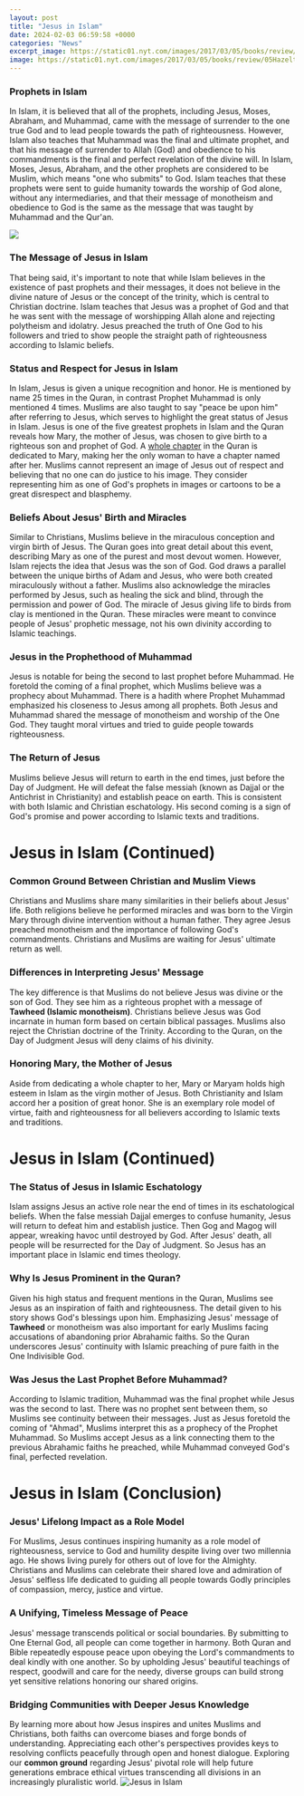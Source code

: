 ```yaml
---
layout: post
title: "Jesus in Islam"
date: 2024-02-03 06:59:58 +0000
categories: "News"
excerpt_image: https://static01.nyt.com/images/2017/03/05/books/review/05Hazelton/05Hazelton-videoSixteenByNineJumbo1600.jpg
image: https://static01.nyt.com/images/2017/03/05/books/review/05Hazelton/05Hazelton-videoSixteenByNineJumbo1600.jpg
---
```


### Prophets in Islam
In Islam, it is believed that all of the prophets, including Jesus, Moses, Abraham, and Muhammad, came with the message of surrender to the one true God and to lead people towards the path of righteousness. However, Islam also teaches that Muhammad was the final and ultimate prophet, and that his message of surrender to Allah (God) and obedience to his commandments is the final and perfect revelation of the divine will. 
In Islam, Moses, Jesus, Abraham, and the other prophets are considered to be Muslim, which means "one who submits" to God. Islam teaches that these prophets were sent to guide humanity towards the worship of God alone, without any intermediaries, and that their message of monotheism and obedience to God is the same as the message that was taught by Muhammad and the Qur'an.

![](https://i.ytimg.com/vi/rbRnsBZEcRk/maxresdefault.jpg)
### The Message of Jesus in Islam
That being said, it's important to note that while Islam believes in the existence of past prophets and their messages, it does not believe in the divine nature of Jesus or the concept of the trinity, which is central to Christian doctrine. Islam teaches that Jesus was a prophet of God and that he was sent with the message of worshipping Allah alone and rejecting polytheism and idolatry. Jesus preached the truth of One God to his followers and tried to show people the straight path of righteousness according to Islamic beliefs. 
### Status and Respect for Jesus in Islam
In Islam, Jesus is given a unique recognition and honor. He is mentioned by name 25 times in the Quran, in contrast Prophet Muhammad is only mentioned 4 times. Muslims are also taught to say "peace be upon him" after referring to Jesus, which serves to highlight the great status of Jesus in Islam. Jesus is one of the five greatest prophets in Islam and the Quran reveals how Mary, the mother of Jesus, was chosen to give birth to a righteous son and prophet of God. 
A [whole chapter](https://store.fi.io.vn/womens-crass-christmas-gnome-matching-family-ugly-v-neck-t-shirt/men&) in the Quran is dedicated to Mary, making her the only woman to have a chapter named after her. Muslims cannot represent an image of Jesus out of respect and believing that no one can do justice to his image. They consider representing him as one of God's prophets in images or cartoons to be a great disrespect and blasphemy.
### Beliefs About Jesus' Birth and Miracles
Similar to Christians, Muslims believe in the miraculous conception and virgin birth of Jesus. The Quran goes into great detail about this event, describing Mary as one of the purest and most devout women. However, Islam rejects the idea that Jesus was the son of God. God draws a parallel between the unique births of Adam and Jesus, who were both created miraculously without a father. 
Muslims also acknowledge the miracles performed by Jesus, such as healing the sick and blind, through the permission and power of God. The miracle of Jesus giving life to birds from clay is mentioned in the Quran. These miracles were meant to convince people of Jesus' prophetic message, not his own divinity according to Islamic teachings. 
### Jesus in the Prophethood of Muhammad
Jesus is notable for being the second to last prophet before Muhammad. He foretold the coming of a final prophet, which Muslims believe was a prophecy about Muhammad. There is a hadith where Prophet Muhammad emphasized his closeness to Jesus among all prophets. Both Jesus and Muhammad shared the message of monotheism and worship of the One God. They taught moral virtues and tried to guide people towards righteousness.
### The Return of Jesus
Muslims believe Jesus will return to earth in the end times, just before the Day of Judgment. He will defeat the false messiah (known as Dajjal or the Antichrist in Christianity) and establish peace on earth. This is consistent with both Islamic and Christian eschatology. His second coming is a sign of God's promise and power according to Islamic texts and traditions.
# Jesus in Islam (Continued)
### Common Ground Between Christian and Muslim Views 
Christians and Muslims share many similarities in their beliefs about Jesus' life. Both religions believe he performed miracles and was born to the Virgin Mary through divine intervention without a human father. They agree Jesus preached monotheism and the importance of following God's commandments. Christians and Muslims are waiting for Jesus' ultimate return as well.
### Differences in Interpreting Jesus' Message
The key difference is that Muslims do not believe Jesus was divine or the son of God. They see him as a righteous prophet with a message of **Tawheed (Islamic monotheism)**. Christians believe Jesus was God incarnate in human form based on certain biblical passages. Muslims also reject the Christian doctrine of the Trinity. According to the Quran, on the Day of Judgment Jesus will deny claims of his divinity. 
### Honoring Mary, the Mother of Jesus
Aside from dedicating a whole chapter to her, Mary or Maryam holds high esteem in Islam as the virgin mother of Jesus. Both Christianity and Islam accord her a position of great honor. She is an exemplary role model of virtue, faith and righteousness for all believers according to Islamic texts and traditions.
# Jesus in Islam (Continued)
### The Status of Jesus in Islamic Eschatology 
Islam assigns Jesus an active role near the end of times in its eschatological beliefs. When the false messiah Dajjal emerges to confuse humanity, Jesus will return to defeat him and establish justice. Then Gog and Magog will appear, wreaking havoc until destroyed by God. After Jesus' death, all people will be resurrected for the Day of Judgment. So Jesus has an important place in Islamic end times theology.
### Why Is Jesus Prominent in the Quran?
Given his high status and frequent mentions in the Quran, Muslims see Jesus as an inspiration of faith and righteousness. The detail given to his story shows God's blessings upon him. Emphasizing Jesus' message of **Tawheed** or monotheism was also important for early Muslims facing accusations of abandoning prior Abrahamic faiths. So the Quran underscores Jesus' continuity with Islamic preaching of pure faith in the One Indivisible God.
### Was Jesus the Last Prophet Before Muhammad?  
According to Islamic tradition, Muhammad was the final prophet while Jesus was the second to last. There was no prophet sent between them, so Muslims see continuity between their messages. Just as Jesus foretold the coming of "Ahmad", Muslims interpret this as a prophecy of the Prophet Muhammad. So Muslims accept Jesus as a link connecting them to the previous Abrahamic faiths he preached, while Muhammad conveyed God's final, perfected revelation.
# Jesus in Islam (Conclusion)
### Jesus' Lifelong Impact as a Role Model
For Muslims, Jesus continues inspiring humanity as a role model of righteousness, service to God and humility despite living over two millennia ago. He shows living purely for others out of love for the Almighty. Christians and Muslims can celebrate their shared love and admiration of Jesus' selfless life dedicated to guiding all people towards Godly principles of compassion, mercy, justice and virtue.
### A Unifying, Timeless Message of Peace 
Jesus' message transcends political or social boundaries. By submitting to One Eternal God, all people can come together in harmony. Both Quran and Bible repeatedly espouse peace upon obeying the Lord's commandments to deal kindly with one another. So by upholding Jesus' beautiful teachings of respect, goodwill and care for the needy, diverse groups can build strong yet sensitive relations honoring our shared origins. 
### Bridging Communities with Deeper Jesus Knowledge
By learning more about how Jesus inspires and unites Muslims and Christians, both faiths can overcome biases and forge bonds of understanding. Appreciating each other's perspectives provides keys to resolving conflicts peacefully through open and honest dialogue. Exploring our **common ground** regarding Jesus' pivotal role will help future generations embrace ethical virtues transcending all divisions in an increasingly pluralistic world.
![Jesus in Islam](https://static01.nyt.com/images/2017/03/05/books/review/05Hazelton/05Hazelton-videoSixteenByNineJumbo1600.jpg)